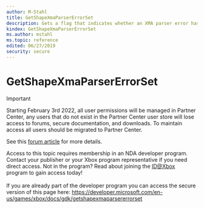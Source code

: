 ```yaml
---
author: M-Stahl
title: GetShapeXmaParserErrorSet
description: Gets a flag that indicates whether an XMA parser error has occurred.
kindex: GetShapeXmaParserErrorSet
ms.author: mstahl
ms.topic: reference
edited: 06/27/2019
security: secure
---
```


# GetShapeXmaParserErrorSet
> [!IMPORTANT]
> Starting February 3rd 2022, all user permissions will be managed in Partner Center, any users that do not exist in the Partner Center user store will lose access to forums, secure documentation, and downloads. To maintain access all users should be migrated to Partner Center. <p></p>See this <a href="https://forums.xboxlive.com/articles/132187/breaking-change-user-access-for-forums-secure-docu.html">forum article</a> for more details.  

 Access to this topic requires membership in an NDA developer program. Contact your publisher or your Xbox program representative if you need direct access. Not in the program? Read about joining the <a href="https://www.xbox.com/Developers/id">ID@Xbox</a> program to gain access today!  <br/><br/>If you are already part of the developer program you can access the secure version of this page here: <a target="_blank" href="https://developer.microsoft.com/en-us/games/xbox/docs/gdk/getshapexmaparsererrorset">https://developer.microsoft.com/en-us/games/xbox/docs/gdk/getshapexmaparsererrorset</a>